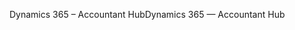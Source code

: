 <span data-ttu-id="c0dd6-101">Dynamics 365 – Accountant Hub</span><span class="sxs-lookup"><span data-stu-id="c0dd6-101">Dynamics 365 — Accountant Hub</span></span>
